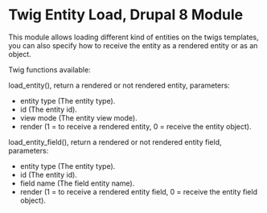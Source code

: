 # Twig Entity Load, Drupal 8 Module

This module allows loading different kind of entities on the twigs templates, you can also specify how to receive the entity as a rendered entity or as an object.

Twig functions available:

load_entity(), return a rendered or not rendered entity, parameters:
- entity type (The entity type).
- id (The entity id).
- view mode (The entity view mode).
- render  (1 = to receive a rendered entity, 0 = receive the entity object).

load_entity_field(), return a rendered or not rendered entity field, parameters:
- entity type (The entity type).
- id (The entity id).
- field name (The field entity name).
- render  (1 = to receive a rendered entity field, 0 = receive the entity field object).